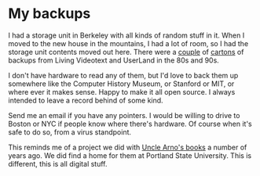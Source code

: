 # My backups
I had a storage unit in Berkeley with all kinds of random stuff in it. When I moved to the new house in the mountains, I had a lot of room, so I had the storage unit contents moved out here. There were a <a href="http://scripting.com/images/2020/05/07/diskbackups1.png">couple</a> of <a href="http://scripting.com/images/2020/05/07/diskbackups2.png">cartons</a> of backups from Living Videotext and UserLand in the 80s and 90s.

I don't have hardware to read any of them, but I'd love to back them up somewhere like the Computer History Museum, or Stanford or MIT, or where ever it makes sense. Happy to make it all open source. I always intended to leave a record behind of some kind. 

Send me an email if you have any pointers. I would be willing to drive to Boston or NYC if people know where there's hardware. Of course when it's safe to do so, from a virus standpoint. 

This reminds me of a project we did with <a href="http://scripting.com/stories/2009/10/15/uncleArnosBooks.html">Uncle Arno's books</a> a number of years ago. We did find a home for them at Portland State University. This is different, this is all digital stuff. 

